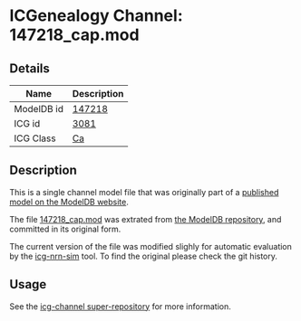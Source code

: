 # ICGenealogy Channel: 147218\_cap.mod

## Details

Name | Description
---- | -----------
ModelDB id | [147218](http://senselab.med.yale.edu/ModelDB/ShowModel.cshtml?model=147218)
ICG id | [3081](http://icg.neurotheory.ox.ac.uk/channels/3/3081)
ICG Class | [Ca](http://icg.neurotheory.ox.ac.uk/channels/3)

## Description

This is a single channel model file that was originally part of a [published model on the ModelDB website](http://senselab.med.yale.edu/ModelDB/ShowModel.cshtml?model=147218).


The file [147218\_cap.mod](147218_cap.mod) was extrated from [the ModelDB repository](http://senselab.med.yale.edu/ModelDB/ShowModel.cshtml?model=147218), and committed in its original form.

The current version of the file was modified slighly for automatic evaluation by the [icg-nrn-sim](https://github.com/icgenealogy/icg-nrn-sim) tool. To find the original please check the git history.


## Usage

See the [icg-channel super-repository](https://github.com/icgenealogy/icg-channels) for more information.